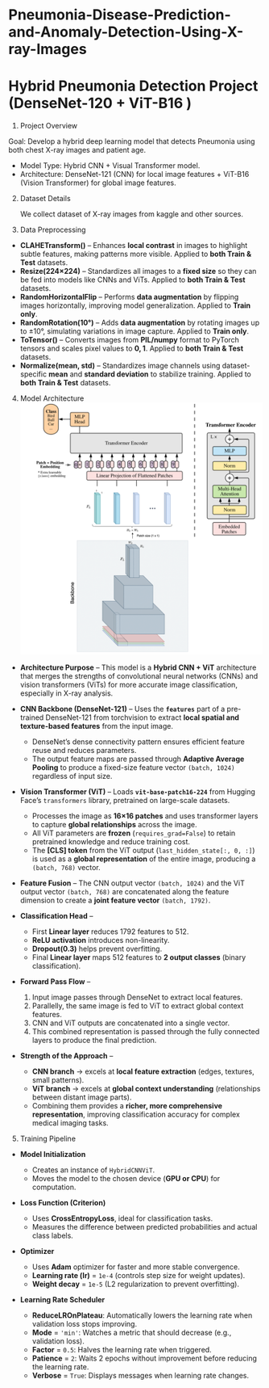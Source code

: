 # Pneumonia-Disease-Prediction-and-Anomaly-Detection-Using-X-ray-Images
Hybrid Pneumonia Detection Project (DenseNet-120 + ViT-B16 )
=======================================================================

1. Project Overview

Goal: Develop a hybrid deep learning model that detects Pneumonia using both chest X-ray images and patient age.
- Model Type: Hybrid CNN +  Visual Transformer model.
- Architecture: DenseNet-121 (CNN) for local image features + ViT-B16 (Vision Transformer) for global image features.

2. Dataset Details

   We collect dataset of X-ray images from kaggle and other sources. 

3. Data Preprocessing

* **CLAHETransform()** – Enhances **local contrast** in images to highlight subtle features, making patterns more visible. Applied to **both Train & Test** datasets.
* **Resize(224×224)** – Standardizes all images to a **fixed size** so they can be fed into models like CNNs and ViTs.  Applied to **both Train & Test** datasets.
* **RandomHorizontalFlip** – Performs **data augmentation** by flipping images horizontally, improving model generalization.  Applied to **Train only**.
* **RandomRotation(10°)** – Adds **data augmentation** by rotating images up to ±10°, simulating variations in image capture.  Applied to **Train only**.
* **ToTensor()** – Converts images from **PIL/numpy** format to PyTorch tensors and scales pixel values to **$0, 1$**.  Applied to **both Train & Test** datasets.
* **Normalize(mean, std)** – Standardizes image channels using dataset-specific **mean** and **standard deviation** to stabilize training.  Applied to **both Train & Test** datasets.

4. Model Architecture
    ![image alt](hybrid_vit.png)
* **Architecture Purpose** – This model is a **Hybrid CNN + ViT** architecture that merges the strengths of convolutional neural networks (CNNs) and vision transformers (ViTs) for more accurate image classification, especially in X-ray analysis.

* **CNN Backbone (DenseNet-121)** – Uses the **`features`** part of a pre-trained DenseNet-121 from torchvision to extract **local spatial and texture-based features** from the input image.

  * DenseNet’s dense connectivity pattern ensures efficient feature reuse and reduces parameters.
  * The output feature maps are passed through **Adaptive Average Pooling** to produce a fixed-size feature vector `(batch, 1024)` regardless of input size.

* **Vision Transformer (ViT)** – Loads **`vit-base-patch16-224`** from Hugging Face’s `transformers` library, pretrained on large-scale datasets.

  * Processes the image as **16×16 patches** and uses transformer layers to capture **global relationships** across the image.
  * All ViT parameters are **frozen** (`requires_grad=False`) to retain pretrained knowledge and reduce training cost.
  * The **\[CLS] token** from the ViT output (`last_hidden_state[:, 0, :]`) is used as a **global representation** of the entire image, producing a `(batch, 768)` vector.

* **Feature Fusion** – The CNN output vector `(batch, 1024)` and the ViT output vector `(batch, 768)` are concatenated along the feature dimension to create a **joint feature vector** `(batch, 1792)`.

* **Classification Head** –

  * First **Linear layer** reduces 1792 features to 512.
  * **ReLU activation** introduces non-linearity.
  * **Dropout(0.3)** helps prevent overfitting.
  * Final **Linear layer** maps 512 features to **2 output classes** (binary classification).

* **Forward Pass Flow** –

  1. Input image passes through DenseNet to extract local features.
  2. Parallelly, the same image is fed to ViT to extract global context features.
  3. CNN and ViT outputs are concatenated into a single vector.
  4. This combined representation is passed through the fully connected layers to produce the final prediction.

* **Strength of the Approach** –

  * **CNN branch** → excels at **local feature extraction** (edges, textures, small patterns).
  * **ViT branch** → excels at **global context understanding** (relationships between distant image parts).
  * Combining them provides a **richer, more comprehensive representation**, improving classification accuracy for complex medical imaging tasks.



5. Training Pipeline
* **Model Initialization**

  * Creates an instance of `HybridCNNViT`.
  * Moves the model to the chosen device (**GPU or CPU**) for computation.

* **Loss Function (Criterion)**

  * Uses **CrossEntropyLoss**, ideal for classification tasks.
  * Measures the difference between predicted probabilities and actual class labels.

* **Optimizer**

  * Uses **Adam** optimizer for faster and more stable convergence.
  * **Learning rate (lr)** = `1e-4` (controls step size for weight updates).
  * **Weight decay** = `1e-5` (L2 regularization to prevent overfitting).

* **Learning Rate Scheduler**

  * **ReduceLROnPlateau**: Automatically lowers the learning rate when validation loss stops improving.
  * **Mode** = `'min'`: Watches a metric that should decrease (e.g., validation loss).
  * **Factor** = `0.5`: Halves the learning rate when triggered.
  * **Patience** = `2`: Waits 2 epochs without improvement before reducing the learning rate.
  * **Verbose** = `True`: Displays messages when learning rate changes.



